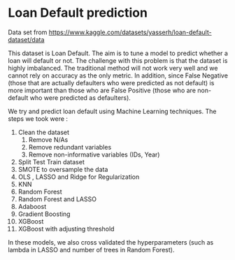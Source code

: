 # Loan Default prediction 
Data set from https://www.kaggle.com/datasets/yasserh/loan-default-dataset/data

This dataset is Loan Default. The aim is to tune a model to predict whether a loan will default or not. The challenge with this problem
is that the dataset is highly imbalanced. The traditional method will not work very well and we cannot rely on accuracy as the only metric. In addition, since False Negative (those that are actually defaulters who were predicted as not default) is more important than those who are False Positive (those who are non-default who were predicted as defaulters). 

We try and predict loan default using Machine Learning techniques. The steps we took were : 

1. Clean the dataset 
   1. Remove N/As
   2. Remove redundant variables
   3. Remove non-informative variables (IDs, Year)
2. Split Test Train dataset
3. SMOTE to oversample the data
4. OLS , LASSO and Ridge for Regularization 
5. KNN 
6. Random Forest
7. Random Forest and LASSO 
8. Adaboost
9. Gradient Boosting
10. XGBoost
11. XGBoost with adjusting threshold 

In these models, we also cross validated the hyperparameters (such as lambda in LASSO and number of trees in Random Forest). 
